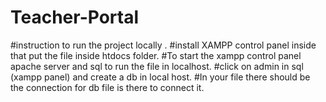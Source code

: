 # Teacher-Portal
#instruction to run the project locally .
#install XAMPP control panel inside that put the file inside htdocs folder.
#To start the xampp control panel apache server and sql to run the file in localhost.
#click on admin in sql (xampp panel) and create a db in local host.
#In your file there should be the connection for db file is there to connect it.
